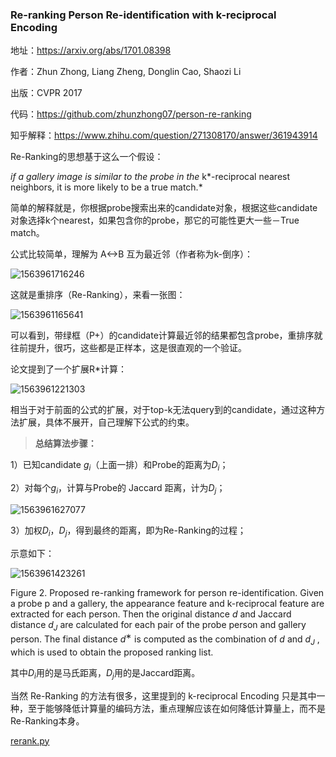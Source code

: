 ### Re-ranking Person Re-identification with k-reciprocal Encoding

地址：https://arxiv.org/abs/1701.08398 

作者：Zhun Zhong, Liang Zheng, Donglin Cao, Shaozi Li

出版：CVPR 2017

代码：https://github.com/zhunzhong07/person-re-ranking 

知乎解释：https://www.zhihu.com/question/271308170/answer/361943914



Re-Ranking的思想基于这么一个假设：

*if a gallery image is similar to the probe in the* k*-reciprocal nearest neighbors, it is more likely to be a true match.* 

简单的解释就是，你根据probe搜索出来的candidate对象，根据这些candidate对象选择k个nearest，如果包含你的probe，那它的可能性更大一些－True match。

公式比较简单，理解为 A<->B 互为最近邻（作者称为k-倒序）：

![1563961716246](D:\Notes\raw_images\1563961716246.png)

这就是重排序（Re-Ranking），来看一张图：

![1563961165641](D:\Notes\raw_images\1563961165641.png)

可以看到，带绿框（P+）的candidate计算最近邻的结果都包含probe，重排序就往前提升，很巧，这些都是正样本，这是很直观的一个验证。

论文提到了一个扩展R*计算：

![1563961221303](D:\Notes\raw_images\1563961221303.png)

 相当于对于前面的公式的扩展，对于top-k无法query到的candidate，通过这种方法扩展，具体不展开，自己理解下公式的约束。

> **总结算法步骤：**

1）已知candidate $g_i$（上面一排）和Probe的距离为$D_i$；

2）对每个$g_i$，计算与Probe的 Jaccard 距离，计为$D_j$；

![1563961627077](D:\Notes\raw_images\1563961627077.png)

3）加权$D_i$，$D_j$，得到最终的距离，即为Re-Ranking的过程；

示意如下：

![1563961423261](D:\Notes\raw_images\1563961423261.png)

Figure 2. Proposed re-ranking framework for person re-identification. Given a probe p and a gallery, the appearance feature and k-reciprocal feature are extracted for each person. Then the original distance $d$ and Jaccard distance $d_J$ are calculated for each pair of the probe person and gallery person. The final distance $d^∗$ is computed as the combination of $d$ and $d_J$ , which is used to obtain the proposed ranking list.

其中$D_i$用的是马氏距离，$D_j$用的是Jaccard距离。

当然 Re-Ranking 的方法有很多，这里提到的 k-reciprocal Encoding 只是其中一种，至于能够降低计算量的编码方法，重点理解应该在如何降低计算量上，而不是Re-Ranking本身。 

 [rerank.py](..\codes\rerank.py) 